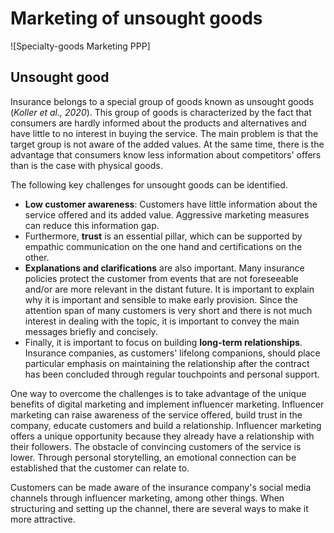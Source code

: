 # Marketing of unsought goods

![Specialty-goods Marketing PPP]


## Unsought good

Insurance belongs to a special group of goods known as unsought goods (*Koller et al., 2020*). This group of goods is characterized by the fact that consumers are hardly informed about the products and alternatives and have little to no interest in buying the service. 
The main problem is that the target group is not aware of the added values. At the same time, there is the advantage that consumers know less information about competitors' offers than is the case with physical goods.

The following key challenges for unsought goods can be identified.
- **Low customer awareness**: Customers have little information about the service offered and its added value. Aggressive marketing measures can reduce this information gap.
- Furthermore, **trust** is an essential pillar, which can be supported by empathic communication on the one hand and certifications on the other.
- **Explanations and clarifications** are also important. Many insurance policies protect the customer from events that are not foreseeable and/or are more relevant in the distant future. It is important to explain why it is important and sensible to make early provision. Since the attention span of many customers is very short and there is not much interest in dealing with the topic, it is important to convey the main messages briefly and concisely.
- Finally, it is important to focus on building **long-term relationships**. Insurance companies, as customers' lifelong companions, should place particular emphasis on maintaining the relationship after the contract has been concluded through regular touchpoints and personal support.
  
One way to overcome the challenges is to take advantage of the unique benefits of digital marketing and implement influencer marketing. Influencer marketing can raise awareness of the service offered, build trust in the company, educate customers and build a relationship. Influencer marketing offers a unique opportunity because they already have a relationship with their followers. The obstacle of convincing customers of the service is lower. Through personal storytelling, an emotional connection can be established that the customer can relate to.

Customers can be made aware of the insurance company's social media channels through influencer marketing, among other things. When structuring and setting up the channel, there are several ways to make it more attractive.
